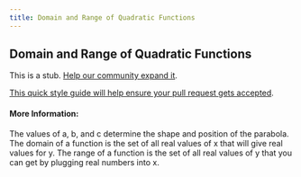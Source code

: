 ```yaml
---
title: Domain and Range of Quadratic Functions
---
```

## Domain and Range of Quadratic Functions

This is a stub. <a href='https://github.com/freecodecamp/guides/tree/master/src/pages/mathematics/domain-and-range-of-quadratic-functions/index.md' target='_blank' rel='nofollow'>Help our community expand it</a>.

<a href='https://github.com/freecodecamp/guides/blob/master/README.md' target='_blank' rel='nofollow'>This quick style guide will help ensure your pull request gets accepted</a>.

<!-- The article goes here, in GitHub-flavored Markdown. Feel free to add YouTube videos, images, and CodePen/JSBin embeds  -->

#### More Information:
<!-- Please add any articles you think might be helpful to read before writing the article -->



The values of a, b, and c determine the shape and position of the parabola. The domain of a function is the set of all real values of x that will give real values for y. The range of a function is the set of all real values of y that you can get by plugging real numbers into x.


